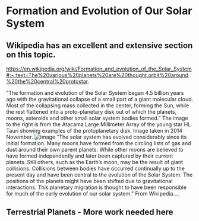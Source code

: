 # Formation and Evolution of Our Solar System 

## Wikipedia has an excellent and extensive  section on this topic. 
https://en.wikipedia.org/wiki/Formation_and_evolution_of_the_Solar_System#:~:text=The%20various%20planets%20are%20thought,orbit%20around%20the%20central%20protostar.

“The formation and evolution of the Solar System began 4.5 billion years ago with the gravitational collapse of a small part of a giant molecular cloud.  Most of the collapsing mass collected in the center, forming the Sun, while the rest flattened into a proto-planetary disk out of which the planets, moons, asteroids and other small solar system bodies formed.”  The image to the right is from the Atacama Large Millimeter Array of the young star HL Tauri showing examples of the protoplanetary disk.  Image taken in 2014 November. 
![image](https://drive.google.com/uc?export=view&id=1E9ukmav_I4IlUvlF2KEXjP2sBW8sSXxe)
“The solar system has evolved considerably since its initial formation.  Many moons have formed from the circling lists of gas and dust around their own parent planets.  While other moons are believed to have formed independently and later been captured by their current planets.  Still others, such as the Earth’s moon, may be the result of giant collisions.  Collisions between bodies have occurred continually up to the present day and have been central to the evolution of the Solar System.  The positions of the planets might have been shifted due to gravitational interactions.   This planetary migration is thought to have been responsible for much of the early evolution of our solar system.” From Wikipedia….

## Terrestrial Planets - More work needed here

